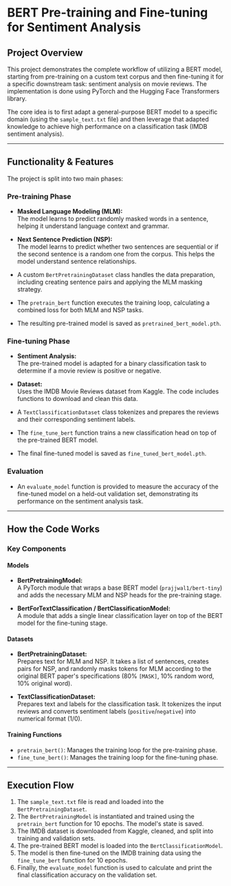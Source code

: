 # BERT Pre-training and Fine-tuning for Sentiment Analysis

## Project Overview

This project demonstrates the complete workflow of utilizing a BERT model, starting from pre-training on a custom text corpus and then fine-tuning it for a specific downstream task: sentiment analysis on movie reviews. The implementation is done using PyTorch and the Hugging Face Transformers library.

The core idea is to first adapt a general-purpose BERT model to a specific domain (using the `sample_text.txt` file) and then leverage that adapted knowledge to achieve high performance on a classification task (IMDB sentiment analysis).

---

## Functionality & Features

The project is split into two main phases:

### Pre-training Phase

- **Masked Language Modeling (MLM):**  
  The model learns to predict randomly masked words in a sentence, helping it understand language context and grammar.

- **Next Sentence Prediction (NSP):**  
  The model learns to predict whether two sentences are sequential or if the second sentence is a random one from the corpus. This helps the model understand sentence relationships.

- A custom `BertPretrainingDataset` class handles the data preparation, including creating sentence pairs and applying the MLM masking strategy.

- The `pretrain_bert` function executes the training loop, calculating a combined loss for both MLM and NSP tasks.

- The resulting pre-trained model is saved as `pretrained_bert_model.pth`.

### Fine-tuning Phase

- **Sentiment Analysis:**  
  The pre-trained model is adapted for a binary classification task to determine if a movie review is positive or negative.

- **Dataset:**  
  Uses the IMDB Movie Reviews dataset from Kaggle. The code includes functions to download and clean this data.

- A `TextClassificationDataset` class tokenizes and prepares the reviews and their corresponding sentiment labels.

- The `fine_tune_bert` function trains a new classification head on top of the pre-trained BERT model.

- The final fine-tuned model is saved as `fine_tuned_bert_model.pth`.

### Evaluation

- An `evaluate_model` function is provided to measure the accuracy of the fine-tuned model on a held-out validation set, demonstrating its performance on the sentiment analysis task.

---

## How the Code Works

### Key Components

#### Models

- **BertPretrainingModel:**  
  A PyTorch module that wraps a base BERT model (`prajjwal1/bert-tiny`) and adds the necessary MLM and NSP heads for the pre-training stage.

- **BertForTextClassification / BertClassificationModel:**  
  A module that adds a single linear classification layer on top of the BERT model for the fine-tuning stage.

#### Datasets

- **BertPretrainingDataset:**  
  Prepares text for MLM and NSP. It takes a list of sentences, creates pairs for NSP, and randomly masks tokens for MLM according to the original BERT paper's specifications (80% `[MASK]`, 10% random word, 10% original word).

- **TextClassificationDataset:**  
  Prepares text and labels for the classification task. It tokenizes the input reviews and converts sentiment labels (`positive`/`negative`) into numerical format (1/0).

#### Training Functions

- `pretrain_bert()`: Manages the training loop for the pre-training phase.
- `fine_tune_bert()`: Manages the training loop for the fine-tuning phase.

---

## Execution Flow

1. The `sample_text.txt` file is read and loaded into the `BertPretrainingDataset`.
2. The `BertPretrainingModel` is instantiated and trained using the `pretrain_bert` function for 10 epochs. The model's state is saved.
3. The IMDB dataset is downloaded from Kaggle, cleaned, and split into training and validation sets.
4. The pre-trained BERT model is loaded into the `BertClassificationModel`.
5. The model is then fine-tuned on the IMDB training data using the `fine_tune_bert` function for 10 epochs.
6. Finally, the `evaluate_model` function is used to calculate and print the final classification accuracy on the validation set.
